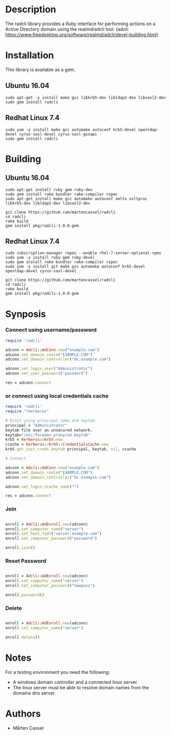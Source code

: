 # Description
The radcli library provides a Ruby interface for performing actions on a Active Directory domain using the realmd/adcli tool.
(adcli: https://www.freedesktop.org/software/realmd/adcli/devel-building.html)

# Installation
This library is available as a gem.

## Ubuntu 16.04
```
sudo apt-get -y install make gcc libkrb5-dev libldap2-dev libsasl2-dev
sudo gem install radcli
```
## Redhat Linux 7.4
``` 
sudo yum -y install make gcc automake autoconf krb5-devel openldap-devel cyrus-sasl-devel cyrus-sasl-gssapi
sudo gem install radcli
```
# Building

## Ubuntu 16.04 
```
sudo apt-get install ruby gem ruby-dev
sudo gem install rake bundler rake-compiler rspec
sudo apt-get install make gcc automake autoconf xmlto xsltproc libkrb5-dev libldap2-dev libsasl2-dev
```
```
git clone https://github.com/martencassel/radcli
cd radcli
rake build
gem install pkg/radcli-1.0.0.gem
```

## Redhat Linux 7.4
```
sudo subscription-manager repos --enable rhel-7-server-optional-rpms
sudo yum -y install ruby gem ruby-devel
sudo gem install rake bundler rake-compiler rspec
sudo yum -y install git make gcc automake autoconf krb5-devel openldap-devel cyrus-sasl-devel
```
```
git clone https://github.com/martencassel/radcli
cd radcli
rake build
gem install pkg/radcli-1.0.0.gem
```
  
# Synposis

### Connect using username/password
```ruby
require 'radcli'

adconn = Adcli::AdConn.new("example.com")
adconn.set_domain_realm("EXAMPLE.COM")
adconn.set_domain_controller("dc.example.com")

adconn.set_login_user("Administrator")
adconn.set_user_password("password")

res = adconn.connect
```

### or connect using local credentials cache
```ruby
require 'radcli'
require "rkerberos"

# Kinit using principal name and keytab.
principal = "Administrator"
keytab file over an unsecured network.
keytab="/etc/foreman-proxy/ad.keytab"
krb5 = Kerberos::Krb5.new
ccache = Kerberos::Krb5::CredentialsCache.new
krb5.get_init_creds_keytab principal, keytab, nil, ccache

# Connect

adconn = Adcli::AdConn.new("example.com")
adconn.set_domain_realm("EXAMPLE.COM")
adconn.set_domain_controller("dc.example.com")

adconn.set_login_ccache_name("")

res = adconn.connect
```

### Join
```ruby

enroll = Adcli::AdEnroll.new(adconn)
enroll.set_computer_name("server")
enroll.set_host_fqdn("server.example.com")
enroll.set_computer_password("password")

enroll.join()
```

### Reset Password
```ruby

enroll = Adcli::AdEnroll.new(adconn)
enroll.set_computer_name("server")
enroll.set_computer_password("newpass")

enroll.password()

```

### Delete
```ruby

enroll = Adcli::AdEnroll.new(adconn)
enroll.set_computer_name("server")

enroll.delete()
```

# Notes
For a testing environment you need the following:

* A windows domain controller and a connected linux server.
* The linux server must be able to resolve domain names from the domains dns server.

# Authors
* Mårten Cassel
 
